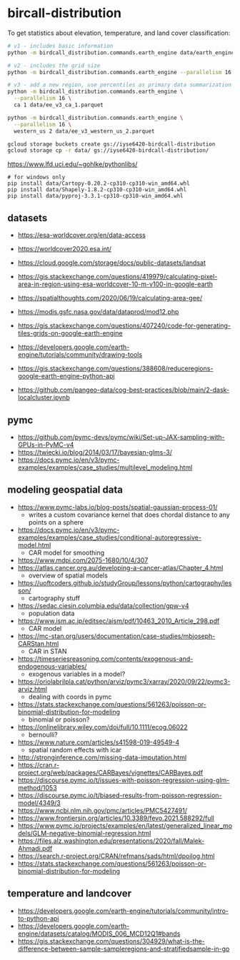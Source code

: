 # bircall-distribution

To get statistics about elevation, temperature, and land cover classification:

```bash
# v1 - includes basic information
python -m birdcall_distribution.commands.earth_engine data/earth_engine.parquet

# v2 - includes the grid size
python -m birdcall_distribution.commands.earth_engine --parallelism 16 data/earth_engine_v2.parquet

# v3 - add a new region, use percentiles as primary data summarization technique
python -m birdcall_distribution.commands.earth_engine \
  --parallelism 16 \
  ca 1 data/ee_v3_ca_1.parquet

python -m birdcall_distribution.commands.earth_engine \
  --parallelism 16 \
  western_us 2 data/ee_v3_western_us_2.parquet
```

```bash
gcloud storage buckets create gs://iyse6420-birdcall-distribution
gcloud storage cp -r data/ gs://iyse6420-birdcall-distribution/
```

https://www.lfd.uci.edu/~gohlke/pythonlibs/

```
# for windows only
pip install data/Cartopy-0.20.2-cp310-cp310-win_amd64.whl
pip install data/Shapely-1.8.2-cp310-cp310-win_amd64.whl
pip install data/pyproj-3.3.1-cp310-cp310-win_amd64.whl
```

## datasets

- https://esa-worldcover.org/en/data-access
- https://worldcover2020.esa.int/
- https://cloud.google.com/storage/docs/public-datasets/landsat

- https://gis.stackexchange.com/questions/419979/calculating-pixel-area-in-region-using-esa-worldcover-10-m-v100-in-google-earth
- https://spatialthoughts.com/2020/06/19/calculating-area-gee/

- https://modis.gsfc.nasa.gov/data/dataprod/mod12.php
- https://gis.stackexchange.com/questions/407240/code-for-generating-tiles-grids-on-google-earth-engine
- https://developers.google.com/earth-engine/tutorials/community/drawing-tools
- https://gis.stackexchange.com/questions/388608/reduceregions-google-earth-engine-python-api

- https://github.com/pangeo-data/cog-best-practices/blob/main/2-dask-localcluster.ipynb

## pymc

- https://github.com/pymc-devs/pymc/wiki/Set-up-JAX-sampling-with-GPUs-in-PyMC-v4
- https://twiecki.io/blog/2014/03/17/bayesian-glms-3/
- https://docs.pymc.io/en/v3/pymc-examples/examples/case_studies/multilevel_modeling.html

## modeling geospatial data

- https://www.pymc-labs.io/blog-posts/spatial-gaussian-process-01/
  - writes a custom covariance kernel that does chordal distance to any points on a sphere
- https://docs.pymc.io/en/v3/pymc-examples/examples/case_studies/conditional-autoregressive-model.html
  - CAR model for smoothing
- https://www.mdpi.com/2075-1680/10/4/307
- https://atlas.cancer.org.au/developing-a-cancer-atlas/Chapter_4.html
  - overview of spatial models
- https://uoftcoders.github.io/studyGroup/lessons/python/cartography/lesson/
  - cartography stuff
- https://sedac.ciesin.columbia.edu/data/collection/gpw-v4
  - population data
- https://www.ism.ac.jp/editsec/aism/pdf/10463_2010_Article_298.pdf
  - CAR model
- https://mc-stan.org/users/documentation/case-studies/mbjoseph-CARStan.html
  - CAR in STAN
- https://timeseriesreasoning.com/contents/exogenous-and-endogenous-variables/
  - exogenous variables in a model?
- https://oriolabrilpla.cat/python/arviz/pymc3/xarray/2020/09/22/pymc3-arviz.html
  - dealing with coords in pymc
- https://stats.stackexchange.com/questions/561263/poisson-or-binomial-distribution-for-modeling
  - binomial or poisson?
- https://onlinelibrary.wiley.com/doi/full/10.1111/ecog.06022
  - bernoulli?
- https://www.nature.com/articles/s41598-019-49549-4
  - spatial random effects with icar
- http://stronginference.com/missing-data-imputation.html
- https://cran.r-project.org/web/packages/CARBayes/vignettes/CARBayes.pdf
- https://discourse.pymc.io/t/issues-with-poisson-regression-using-glm-method/1053
- https://discourse.pymc.io/t/biased-results-from-poisson-regression-model/4349/3
- https://www.ncbi.nlm.nih.gov/pmc/articles/PMC5427491/
- https://www.frontiersin.org/articles/10.3389/fevo.2021.588292/full
- https://www.pymc.io/projects/examples/en/latest/generalized_linear_models/GLM-negative-binomial-regression.html
- https://files.alz.washington.edu/presentations/2020/fall/Malek-Ahmadi.pdf
- https://search.r-project.org/CRAN/refmans/sads/html/dpoilog.html
- https://stats.stackexchange.com/questions/561263/poisson-or-binomial-distribution-for-modeling

## temperature and landcover

- https://developers.google.com/earth-engine/tutorials/community/intro-to-python-api
- https://developers.google.com/earth-engine/datasets/catalog/MODIS_006_MCD12Q1#bands
- https://gis.stackexchange.com/questions/304929/what-is-the-difference-between-sample-sampleregions-and-stratifiedsample-in-go
